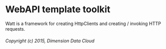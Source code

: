 # WebAPI template toolkit

Watt is a framework for creating HttpClients and creating / invoking HTTP requests.

###### Copyright (c) 2015, Dimension Data Cloud


